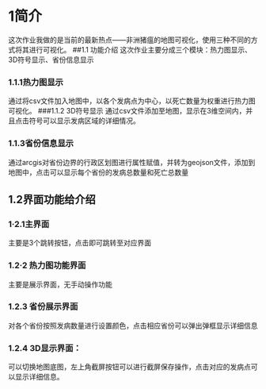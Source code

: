 # 1简介
这次作业我做的是当前的最新热点——非洲猪瘟的地图可视化，使用三种不同的方式将其进行可视化。
##1.1 功能介绍
这次作业主要分成三个模块：热力图显示、3D符号显示、省份信息显示
### 1.1.1热力图显示
通过将csv文件加入地图中，以各个发病点为中心，以死亡数量为权重进行热力图可视化。
###1.1.2 3D符号显示
通过csv文件添加至地图，显示在3维空间内，并且点击符号可以显示发病区域的详细情况。
### 1.1.3省份信息显示
通过arcgis对省份边界的行政区划图进行属性赋值，并转为geojson文件，添加到地图中，点击可以显示每个省份的发病总数量和死亡总数量
## 1.2界面功能给介绍
### 1·2.1主界面
主要是3个跳转按钮，点击即可跳转至对应界面
### 1.2·2 热力图功能界面
主要是展示界面，无手动操作功能
### 1.2.3 省份展示界面
对各个省份按照发病数量进行设置颜色，点击相应省份可以弹出弹框显示详细信息
### 1.2.4 3D显示界面：
可以切换地图底图，左上角截屏按钮可以进行截屏保存操作，点击对应的发病点可以显示详细信息。
